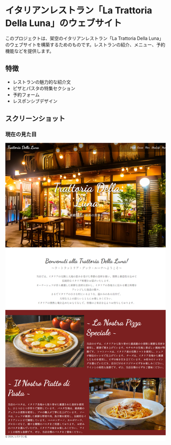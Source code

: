 # イタリアンレストラン「La Trattoria Della Luna」のウェブサイト

このプロジェクトは、架空のイタリアンレストラン「La Trattoria Della Luna」のウェブサイトを構築するためのものです。レストランの紹介、メニュー、予約機能などを提供します。

## 特徴

- レストランの魅力的な紹介文
- ピザとパスタの特集セクション
- 予約フォーム
- レスポンシブデザイン

## スクリーンショット

### 現在の見た目

![Screenshot Version 1](screenshot_ver1.png)
